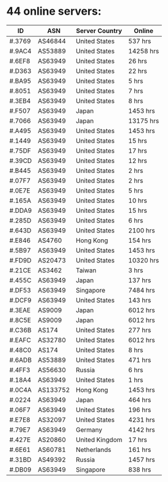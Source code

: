 # 44 online servers:

| ID | ASN | Server Country | Online |
| ------ | ------ | ------ | ------ |
| #.3769 | AS46844 | United States | 537 hrs |
| #.9AC4 | AS53889 | United States | 14258 hrs |
| #.6EF8 | AS63949 | United States | 26 hrs |
| #.D363 | AS63949 | United States | 22 hrs |
| #.BA95 | AS63949 | United States | 5 hrs |
| #.8051 | AS63949 | United States | 7 hrs |
| #.3EB4 | AS63949 | United States | 8 hrs |
| #.F507 | AS63949 | Japan | 1453 hrs |
| #.7066 | AS63949 | Japan | 13175 hrs |
| #.A495 | AS63949 | United States | 1453 hrs |
| #.1449 | AS63949 | United States | 15 hrs |
| #.75DF | AS63949 | United States | 17 hrs |
| #.39CD | AS63949 | United States | 12 hrs |
| #.B445 | AS63949 | United States | 2 hrs |
| #.07F7 | AS63949 | United States | 2 hrs |
| #.0E7E | AS63949 | United States | 5 hrs |
| #.165A | AS63949 | United States | 10 hrs |
| #.DDA9 | AS63949 | United States | 15 hrs |
| #.285D | AS63949 | United States | 6 hrs |
| #.643D | AS63949 | United States | 2100 hrs |
| #.E846 | AS4760 | Hong Kong | 154 hrs |
| #.5B97 | AS63949 | United States | 1453 hrs |
| #.FD9D | AS20473 | United States | 10320 hrs |
| #.21CE | AS3462 | Taiwan | 3 hrs |
| #.455C | AS63949 | Japan | 137 hrs |
| #.DF53 | AS63949 | Singapore | 7484 hrs |
| #.DCF9 | AS63949 | United States | 143 hrs |
| #.3EAE | AS9009 | Japan | 6012 hrs |
| #.8C5E | AS9009 | Japan | 6012 hrs |
| #.C36B | AS174 | United States | 277 hrs |
| #.EAFC | AS32780 | United States | 6012 hrs |
| #.48C0 | AS174 | United States | 8 hrs |
| #.6ADB | AS53889 | United States | 471 hrs |
| #.4FF3 | AS56630 | Russia | 6 hrs |
| #.18A4 | AS63949 | United States | 1 hrs |
| #.0C4A | AS133752 | Hong Kong | 1453 hrs |
| #.0224 | AS63949 | Japan | 464 hrs |
| #.06F7 | AS63949 | United States | 196 hrs |
| #.E7E8 | AS32097 | United States | 4231 hrs |
| #.79E7 | AS63949 | Germany | 4142 hrs |
| #.427E | AS20860 | United Kingdom | 17 hrs |
| #.6E61 | AS60781 | Netherlands | 161 hrs |
| #.31BD | AS49392 | Russia | 1457 hrs |
| #.DB09 | AS63949 | Singapore | 838 hrs |

